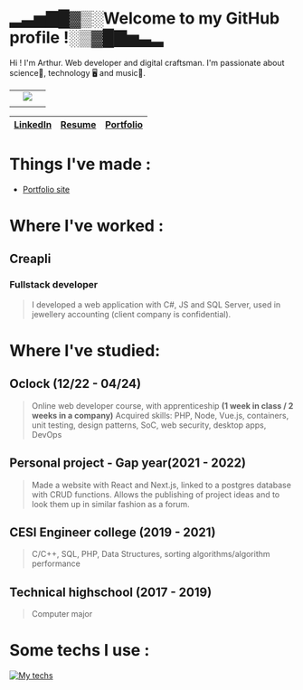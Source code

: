 # ▂▃▅▇█▓▒░Welcome to my GitHub profile !░▒▓█▇▅▃▂ 

Hi ! I'm Arthur. Web developer and digital craftsman.
I'm passionate about science🔬, technology 🖥️ and music🎵.


|                    |                                                        |                      |
| --- | ------------ | --- |
|                    | ![](https://durandarthur.vercel.app/images/photo.webp) |                      |
|                    |                                                        |                      |

|   [LinkedIn](https://www.linkedin.com/in/arthur-durand-0967741b9/)  |  [Resume](https://resume.io/r/JvHXOVo7W)   |   [Portfolio](https://durandarthur.vercel.app)  |
| --- | --- | --- |

# Things I've made :

- [Portfolio site](https://durandarthur.vercel.app)

# Where I've worked :

## Creapli
### Fullstack developer
>I developed a web application with C#, JS and SQL Server, used in jewellery accounting (client company is confidential).

# Where I've studied:

## Oclock (12/22 - 04/24)
>Online web developer course, with apprenticeship
>**(1 week in class / 2 weeks in a company)**
>Acquired skills: PHP, Node, Vue.js, containers, unit testing, design patterns, SoC, web security, desktop apps, DevOps

## Personal project  - Gap year(2021 - 2022)
>Made a website with React and Next.js, linked to a postgres database with CRUD functions.
>Allows the publishing of project ideas and to look them up in similar fashion as a forum.

## CESI Engineer college (2019 - 2021)
>C/C++, SQL, PHP, Data Structures, sorting algorithms/algorithm performance

## Technical highschool  (2017 - 2019)
>Computer major

# Some techs I use :

[![My techs](https://skills.thijs.gg/icons?i=js,ts,react,vue,nextjs,tailwind,nodejs,mongodb,postgres)](https://skills.thijs.gg)
